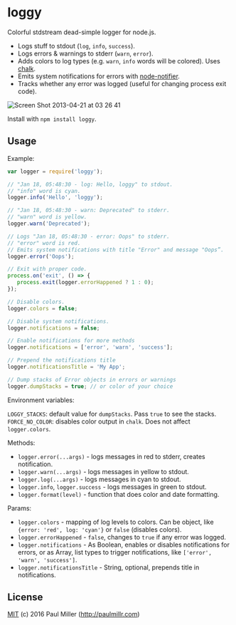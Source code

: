 # loggy

Colorful stdstream dead-simple logger for node.js.

* Logs stuff to stdout (`log`, `info`, `success`).
* Logs errors & warnings to stderr (`warn`, `error`).
* Adds colors to log types (e.g. `warn`, `info` words will be colored). Uses [chalk](https://github.com/chalk/chalk).
* Emits system notifications for errors with [node-notifier](https://github.com/mikaelbr/node-notifier).
* Tracks whether any error was logged (useful for changing process exit code).

![Screen Shot 2013-04-21 at 03 26 41](https://f.cloud.github.com/assets/574696/405855/2fe7271e-aa1a-11e2-8b85-347e71ac49f9.png)

Install with `npm install loggy`.

## Usage

Example:

```javascript
var logger = require('loggy');

// "Jan 18, 05:48:30 - log: Hello, loggy" to stdout.
// "info" word is cyan.
logger.info('Hello', 'loggy');

// "Jan 18, 05:48:30 - warn: Deprecated" to stderr.
// "warn" word is yellow.
logger.warn('Deprecated');

// Logs "Jan 18, 05:48:30 - error: Oops" to stderr.
// "error" word is red.
// Emits system notifications with title "Error" and message "Oops”.
logger.error('Oops');

// Exit with proper code.
process.on('exit', () => {
   process.exit(logger.errorHappened ? 1 : 0);
});

// Disable colors.
logger.colors = false;

// Disable system notifications.
logger.notifications = false;

// Enable notifications for more methods
logger.notifications = ['error', 'warn', 'success'];

// Prepend the notifications title
logger.notificationsTitle = 'My App';

// Dump stacks of Error objects in errors or warnings
logger.dumpStacks = true; // or color of your choice
```

Environment variables:

`LOGGY_STACKS`: default value for `dumpStacks`. Pass `true` to see the stacks.
`FORCE_NO_COLOR`: disables color output in `chalk`. Does not affect `logger.colors`.

Methods:

* `logger.error(...args)` - logs messages in red to stderr, creates notification.
* `logger.warn(...args)` - logs messages in yellow to stdout.
* `logger.log(...args)` - logs messages in cyan to stdout.
* `logger.info`, `logger.success` - logs messages in green to stdout.
* `logger.format(level)` - function that does color and date formatting.

Params:

* `logger.colors` - mapping of log levels to colors.
  Can be object, like `{error: 'red', log: 'cyan'}` or `false` (disables colors).
* `logger.errorHappened` - `false`, changes to `true` if any error was logged.
* `logger.notifications` - As Boolean, enables or disables notifications for errors, or
  as Array, list types to trigger notifications, like `['error', 'warn', 'success']`.
* `logger.notificationsTitle` - String, optional, prepends title in notifications.

## License

[MIT](https://github.com/paulmillr/mit) (c) 2016 Paul Miller (http://paulmillr.com)
